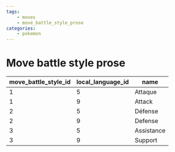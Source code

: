 ```yaml
---
tags:
    - moves
    - move_battle_style_prose
categories:
    - pokemon
---
```


# Move battle style prose

| move_battle_style_id | local_language_id |    name    |
|----------------------|-------------------|------------|
| 1                    | 5                 | Attaque    |
| 1                    | 9                 | Attack     |
| 2                    | 5                 | Défense    |
| 2                    | 9                 | Defense    |
| 3                    | 5                 | Assistance |
| 3                    | 9                 | Support    |

